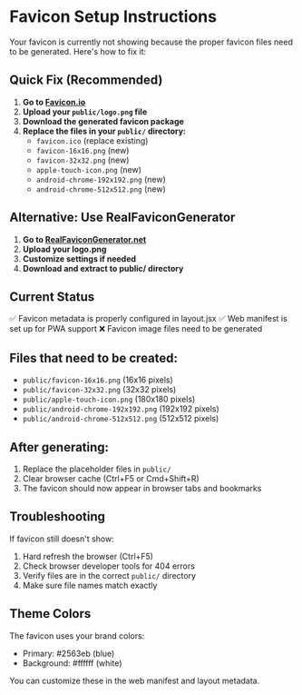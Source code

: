 # Favicon Setup Instructions

Your favicon is currently not showing because the proper favicon files need to be generated. Here's how to fix it:

## Quick Fix (Recommended)

1. **Go to [Favicon.io](https://favicon.io/favicon-converter/)**
2. **Upload your `public/logo.png` file**
3. **Download the generated favicon package**
4. **Replace the files in your `public/` directory:**
   - `favicon.ico` (replace existing)
   - `favicon-16x16.png` (new)
   - `favicon-32x32.png` (new)
   - `apple-touch-icon.png` (new)
   - `android-chrome-192x192.png` (new)
   - `android-chrome-512x512.png` (new)

## Alternative: Use RealFaviconGenerator

1. **Go to [RealFaviconGenerator.net](https://realfavicongenerator.net/)**
2. **Upload your logo.png**
3. **Customize settings if needed**
4. **Download and extract to public/ directory**

## Current Status

✅ Favicon metadata is properly configured in layout.jsx
✅ Web manifest is set up for PWA support
❌ Favicon image files need to be generated

## Files that need to be created:

- `public/favicon-16x16.png` (16x16 pixels)
- `public/favicon-32x32.png` (32x32 pixels)
- `public/apple-touch-icon.png` (180x180 pixels)
- `public/android-chrome-192x192.png` (192x192 pixels)
- `public/android-chrome-512x512.png` (512x512 pixels)

## After generating:

1. Replace the placeholder files in `public/`
2. Clear browser cache (Ctrl+F5 or Cmd+Shift+R)
3. The favicon should now appear in browser tabs and bookmarks

## Troubleshooting

If favicon still doesn't show:

1. Hard refresh the browser (Ctrl+F5)
2. Check browser developer tools for 404 errors
3. Verify files are in the correct `public/` directory
4. Make sure file names match exactly

## Theme Colors

The favicon uses your brand colors:

- Primary: #2563eb (blue)
- Background: #ffffff (white)

You can customize these in the web manifest and layout metadata.
